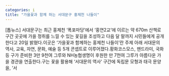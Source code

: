 ```yaml
---
categories: i
title: "가을꽃과 함께 하는 서대문구 홍제천 나들이"
---
```

[톱뉴스] 서대문구는 최근 홍제천 ‘폭포마당’에서 ‘홍연2교’에 이르는 약 670m 산책로 구간 곳곳에 가을 정취를 느낄 수 있는 꽃길을 조성하고 다음 달 말까지 시민들에게 공개한다고 20일 밝혔다.이곳은 ‘가을꽃과 함께하는 홍제천 나들이’란 주제 아래 서대문의 역사, 교육, 자연, 문화, 예술 등 5개 콘셉트로 이루어졌다.황화코스모스, 맨드라미, 국화 등 구가 준비한 3만 9천여 그루와 NH농협생명이 후원한 만 7천여 그루가 아름다운 가을 경관을 연출한다.구는 꽃을 활용해 ‘서대문의 역사’ 구간에 독립문 모형과 태극 문양을, ‘서